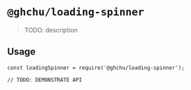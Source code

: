 # `@ghchu/loading-spinner`

> TODO: description

## Usage

```
const loadingSpinner = require('@ghchu/loading-spinner');

// TODO: DEMONSTRATE API
```
